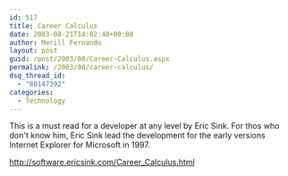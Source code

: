 ```yaml
---
id: 517
title: Career Calculus
date: 2003-08-21T14:02:40+00:00
author: Merill Fernando
layout: post
guid: /post/2003/08/Career-Calculus.aspx
permalink: /2003/08/career-calculus/
dsq_thread_id:
  - "80147392"
categories:
  - Technology
---
```

<body xmlns="http://www.w3.org/1999/xhtml">
    <p>
        This is a must read for a developer at any level by Eric Sink. For thos who don't
        know him, Eric Sink lead the development for the early versions Internet Explorer
        for Microsoft in 1997. 
    </p>
    <p>
        <a title="http://software.ericsink.com/Career_Calculus.html" href="http://software.ericsink.com/Career_Calculus.html">http://software.ericsink.com/Career_Calculus.html</a> 
    </p>
</body>